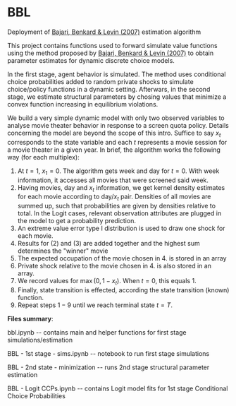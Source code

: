# BBL
Deployment of [Bajari, Benkard &amp; Levin (2007)](https://web.stanford.edu/~lanierb/research/Estimating_Dynamic_Models_EMA.pdf) estimation algorithm

This project contains functions used to forward simulate value functions using the method proposed by [Bajari, Benkard &amp; Levin (2007)](https://web.stanford.edu/~lanierb/research/Estimating_Dynamic_Models_EMA.pdf) to obtain parameter estimates for dynamic discrete choice models. 

In the first stage, agent behavior is simulated. The method uses conditional choice probabilities added to random private shocks to simulate choice/policy functions in a dynamic setting. Afterwars, in the second stage, we estimate structural parameters by chosing values that minimize a convex function increasing in equilibrium violations.

We build a very simple dynamic model with only two observed variables to analyse movie theater behavior in response to a screen quota policy. Details concerning the model are beyond the scope of this intro. Suffice to say $x_t$ corresponds to the state variable and each $t$ represents a movie session for a movie theater in a given year. In brief, the algorithm works the following way (for each multiplex):
1. At $t=1$, $x_1 = 0$. The algorithm gets week and day for $t=0$. With week information, it accesses all movies that were screened said week.
1. Having movies, day and $x_t$ information, we get kernel density estimates for each movie according to day/$x_t$ pair. Densities of all movies are summed up, such that probabilities are given by densities relative to total. In the Logit cases, relevant observation attributes are plugged in the model to get a probability prediction.
1. An extreme value error type I distribution is used to draw one shock for each movie.
1. Results for (2) and (3) are added together and the highest sum determines the "winner" movie
1. The expected occupation of the movie chosen in 4. is stored in an array
1. Private shock relative to the movie chosen in 4. is also stored in an array.
1. We record values for $\max(0,1 - x_t)$. When $t=0$, this equals $1$.
1. Finally, state transition is effected, according the state transition (known) function.
1. Repeat steps $1-9$ until we reach terminal state $t=T$.

**Files summary**:

bbl.ipynb -- contains main and helper functions for first stage simulations/estimation 

BBL - 1st stage - sims.ipynb -- notebook to run first stage simulations 

BBL - 2nd state - minimization -- runs 2nd stage structural parameter estimation 

BBL - Logit CCPs.ipynb -- contains Logit model fits for 1st stage Conditional Choice Probabilities 
